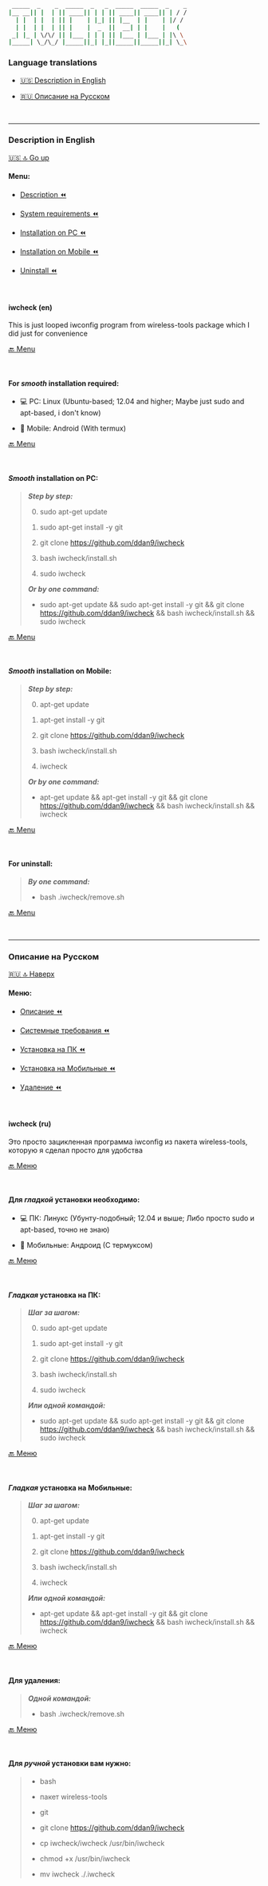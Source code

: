 ```bash
 _____  _    _  _____  _   _  _____  _____  _    _
|__ __|| |  | || ____|| | | || ____|| ____|| | / /
  | |  | |  | || |    | |_| || |__  | |    | |/ /
  | |  | |  | || |    |  _  ||  __| | |    |   (
 _| |_ | \/\/ || |___ | | | || |___ | |___ | |\ \
|_____| \_/\_/ |_____||_| |_||_____||_____||_| \_\
```

### Language translations

- [🇺🇸 Description in English](#Description-in-English)

- [🇷🇺 Описание на Русском](#Описание-на-Русском)

<br />

---

### Description in English

[🇺🇸 🔝 Go up](#Language-translations)

#### Menu:

- [Description ⏪](#iwcheck-en)

- [System requirements ⏪](#For-smooth-installation-required)

- [Installation on PC ⏪](#Smooth-installation-on-PC)

- [Installation on Mobile ⏪](#Smooth-installation-on-Mobile)

- [Uninstall ⏪](#For-uninstall)

<br />

#### iwcheck (en)

This is just looped iwconfig program from wireless-tools package which I did just for convenience

[🔙 Menu](#Menu)

<br />

#### For ***smooth*** installation required: 

- 💻 PC: Linux (Ubuntu-based; 12.04 and higher; Maybe just sudo and apt-based, i don't know)
  
- 📱 Mobile: Android (With termux)

[🔙 Menu](#Menu)

<br />

#### ***Smooth*** installation on PC:

> ***Step by step:***
>
> 0. sudo apt-get update
>
> 1. sudo apt-get install -y git
>
> 2. git clone https://github.com/ddan9/iwcheck
>
> 3. bash iwcheck/install.sh
>
> 4. sudo iwcheck
>
> ***Or by one command:***
>
> - sudo apt-get update && sudo apt-get install -y git && git clone https://github.com/ddan9/iwcheck && bash iwcheck/install.sh && sudo iwcheck

[🔙 Menu](#Menu)

<br />

#### ***Smooth*** installation on Mobile:

> ***Step by step:***
>
> 0. apt-get update
>
> 1. apt-get install -y git
>
> 2. git clone https://github.com/ddan9/iwcheck
>
> 3. bash iwcheck/install.sh
>
> 4. iwcheck
>
> ***Or by one command:***
>
> - apt-get update && apt-get install -y git && git clone https://github.com/ddan9/iwcheck && bash iwcheck/install.sh && iwcheck

[🔙 Menu](#Menu)

<br />

#### For uninstall:

> ***By one command:***
>
> - bash .iwcheck/remove.sh

[🔙 Menu](#Menu)

<br />

---

### Описание на Русском

[🇷🇺 🔝 Наверх](#Language-translations)

#### Меню:

- [Описание ⏪](#iwcheck-ru)

- [Системные требования ⏪](#Для-гладкой-установки-необходимо)

- [Установка на ПК ⏪](#Гладкая-установка-на-ПК)

- [Установка на Мобильные ⏪](#Гладкая-установка-на-Мобильные)

- [Удаление ⏪](#Для-удаления)

<br />

#### iwcheck (ru)
 
Это просто зацикленная программа iwconfig из пакета wireless-tools, которую я сделал просто для удобства

[🔙 Меню](#Меню)

<br />

#### Для ***гладкой*** установки необходимо:

- 💻 ПК: Линукс (Убунту-подобный; 12.04 и выше; Либо просто sudo и apt-based, точно не знаю)

- 📱 Мобильные: Андроид (С термуксом)

[🔙 Меню](#Меню)

<br />

#### ***Гладкая*** установка на ПК:

> ***Шаг за шагом:***
>
> 0. sudo apt-get update 
>
> 1. sudo apt-get install -y git
>
> 2. git clone https://github.com/ddan9/iwcheck
> 
> 3. bash iwcheck/install.sh
>
> 4. sudo iwcheck
>
> ***Или одной командой:***
>
> - sudo apt-get update && sudo apt-get install -y git && git clone https://github.com/ddan9/iwcheck && bash iwcheck/install.sh && sudo iwcheck

[🔙 Меню](#Меню)

<br />

#### ***Гладкая*** установка на Мобильные:

> ***Шаг за шагом:***
>
> 0. apt-get update 
>
> 1. apt-get install -y git
>
> 2. git clone https://github.com/ddan9/iwcheck
> 
> 3. bash iwcheck/install.sh
>
> 4. iwcheck
>
> ***Или одной командой:***
>
> - apt-get update && apt-get install -y git && git clone https://github.com/ddan9/iwcheck && bash iwcheck/install.sh && iwcheck

[🔙 Меню](#Меню)

<br />

#### Для удаления:

> ***Одной командой:***
>
> - bash .iwcheck/remove.sh

[🔙 Меню](#Меню)

</br>

#### Для ***ручной*** установки вам нужно:

> - bash
>
> - пакет wireless-tools
>
> - git
>
> - git clone https://github.com/ddan9/iwcheck
>
> - cp iwcheck/iwcheck /usr/bin/iwcheck
>
> - chmod +x /usr/bin/iwcheck
>
> - mv iwcheck ./.iwcheck
